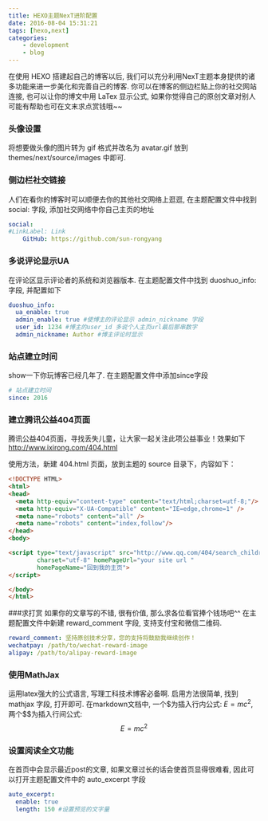 ```yaml
---
title: HEXO主题NexT进阶配置
date: 2016-08-04 15:31:21
tags: [hexo,next]
categories:
    - development
    - blog
---
```


在使用 HEXO 搭建起自己的博客以后, 我们可以充分利用NexT主题本身提供的诸多功能来进一步美化和完善自己的博客. 你可以在博客的侧边栏贴上你的社交网站连接, 也可以让你的博文中用 LaTex 显示公式, 如果你觉得自己的原创文章对别人可能有帮助也可在文末求点赏钱哦~~
<!-- more -->
### 头像设置
将想要做头像的图片转为 gif 格式并改名为 avatar.gif 放到 themes/next/source/images 中即可.

### 侧边栏社交链接
人们在看你的博客时可以顺便去你的其他社交网络上逛逛, 在主题配置文件中找到 social: 字段, 添加社交网络中你自己主页的地址
```yaml
social:
#LinkLabel: Link
	GitHub: https://github.com/sun-rongyang
```

### 多说评论显示UA
在评论区显示评论者的系统和浏览器版本. 在主题配置文件中找到 duoshuo_info: 字段, 并配置如下
```yaml
duoshuo_info:
  ua_enable: true
  admin_enable: true #使博主的评论显示 admin_nickname 字段
  user_id: 1234 #博主的user_id 多说个人主页url最后那串数字
  admin_nickname: Author #博主评论时显示
```

### 站点建立时间
show一下你玩博客已经几年了. 在主题配置文件中添加since字段
```yaml
# 站点建立时间
since: 2016
```

### 建立腾讯公益404页面
腾讯公益404页面，寻找丢失儿童，让大家一起关注此项公益事业！效果如下 http://www.ixirong.com/404.html

使用方法，新建 404.html 页面，放到主题的 source 目录下，内容如下：
```html
<!DOCTYPE HTML>
<html>
<head>
  <meta http-equiv="content-type" content="text/html;charset=utf-8;"/>
  <meta http-equiv="X-UA-Compatible" content="IE=edge,chrome=1" />
  <meta name="robots" content="all" />
  <meta name="robots" content="index,follow"/>
</head>
<body>

<script type="text/javascript" src="http://www.qq.com/404/search_children.js"
        charset="utf-8" homePageUrl="your site url "
        homePageName="回到我的主页">
</script>

</body>
</html>
```

###求打赏
如果你的文章写的不错, 很有价值, 那么求各位看官捧个钱场吧^^ 在主题配置文件中新建 reward_comment 字段, 支持支付宝和微信二维码.
```yaml
reward_comment: 坚持原创技术分享，您的支持将鼓励我继续创作！
wechatpay: /path/to/wechat-reward-image
alipay: /path/to/alipay-reward-image
```

### 使用MathJax
运用latex强大的公式语言, 写理工科技术博客必备啊. 启用方法很简单, 找到 mathjax 字段, 打开即可. 在markdown文档中, 一个\$为插入行内公式: $E=mc^{2}$, 两个\$\$为插入行间公式: 
$$
E=mc^{2}
$$

### 设置阅读全文功能
在首页中会显示最近post的文章, 如果文章过长的话会使首页显得很难看,  因此可以打开主题配置文件中的 auto_excerpt 字段
```yaml
auto_excerpt:
  enable: true
  length: 150 #设置预览的文字量
```


